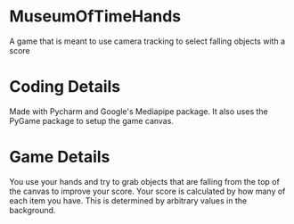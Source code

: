 # MuseumOfTimeHands
A game that is meant to use camera tracking to select falling objects with a score

# Coding Details 
Made with Pycharm and Google's Mediapipe package. It also uses the PyGame package to setup the game canvas. 

# Game Details 
You use your hands and try to grab objects that are falling from the top of the canvas to improve your score. Your score is calculated by how many of each item you have. This is determined by arbitrary values in the background.
